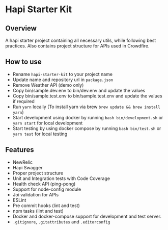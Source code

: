 # Hapi Starter Kit

## Overview

A hapi starter project containing all necessary utils, while following best practices.
Also contains project structure for APIs used in Crowdfire.

## How to use

- Rename `hapi-starter-kit` to your project name
- Update name and repository url in `package.json`
- Remove Weather API (demo only)
- Copy bin/sample.dev.env to bin/dev.env and update the values
- Copy bin/sample.test.env to bin/sample.test.env and update the values if required
- Run `yarn` locally (To install yarn via brew `brew update && brew install yarn`)
- Start development using docker by running `bash bin/development.sh` or `yarn start` for local development
- Start testing by using docker compose by running `bash bin/test.sh` or `yarn test` for local testing
 

## Features

- NewRelic
- Hapi Swagger
- Proper project structure 
- Unit and Integration tests with Code Coverage
- Health check API (ping-pong)
- Support for node-config module
- Joi validation for APIs
- ESLint
- Pre commit hooks (lint and test)
- npm tasks (lint and test)
- Docker and docker-compose support for development and test server.
- `.gitignore`, `.gitattributes` and `.editorconfig`

